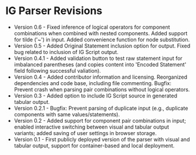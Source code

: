 # IG Parser Revisions

* Version 0.6   - Fixed inference of logical operators for component combinations when combined with nested components. Added support for tilde ('~') in input. Added convenience function for node substitution.
* Version 0.5   - Added Original Statement inclusion option for output. Fixed bug related to inclusion of IG Script output. 
* Version 0.4.1 - Added validation button to test raw statement input for imbalanced parentheses (and copies content into 'Encoded Statement' field following successful valiation).
* Version 0.4   - Added contributor information and licensing. Reorganized dependencies and code base, including file commenting. Bugfix: Prevent crash when parsing pair combinations without logical operators.
* Version 0.3   - Added option to include IG Script source in generated tabular output.
* Version 0.2.1 - Bugfix: Prevent parsing of duplicate input (e.g., duplicate components with same values/statements).
* Version 0.2   - Added support for component pair combinations in input; enabled interactive switching between visual and tabular output variants; added saving of user settings in browser storage.
* Version 0.1   - First publicly deployed version of the parser with visual and tabular output, support for container-based and local deployment.
